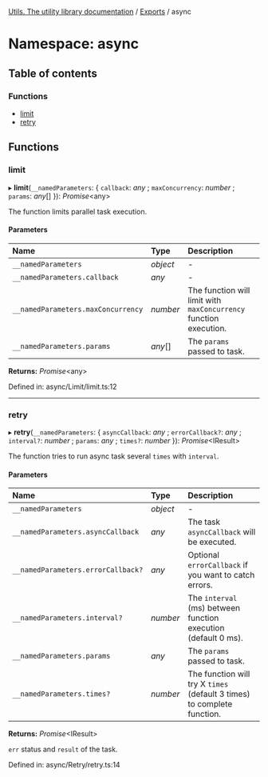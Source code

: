 [Utils. The utility library documentation](../README.md) / [Exports](../modules.md) / async

# Namespace: async

## Table of contents

### Functions

- [limit](async.md#limit)
- [retry](async.md#retry)

## Functions

### limit

▸ **limit**(`__namedParameters`: { `callback`: *any* ; `maxConcurrency`: *number* ; `params`: *any*[]  }): *Promise*<any\>

The function limits parallel task execution.

#### Parameters

| Name | Type | Description |
| :------ | :------ | :------ |
| `__namedParameters` | *object* | - |
| `__namedParameters.callback` | *any* | - |
| `__namedParameters.maxConcurrency` | *number* | The function will limit with `maxConcurrency` function execution. |
| `__namedParameters.params` | *any*[] | The `params` passed to task. |

**Returns:** *Promise*<any\>

Defined in: async/Limit/limit.ts:12

___

### retry

▸ **retry**(`__namedParameters`: { `asyncCallback`: *any* ; `errorCallback?`: *any* ; `interval?`: *number* ; `params`: *any* ; `times?`: *number*  }): *Promise*<IResult\>

The function tries to run async task several `times` with `interval`.

#### Parameters

| Name | Type | Description |
| :------ | :------ | :------ |
| `__namedParameters` | *object* | - |
| `__namedParameters.asyncCallback` | *any* | The task `asyncCallback` will be executed. |
| `__namedParameters.errorCallback?` | *any* | Optional `errorCallback` if you want to catch errors. |
| `__namedParameters.interval?` | *number* | The `interval` (ms) between function execution (default 0 ms). |
| `__namedParameters.params` | *any* | The `params` passed to task. |
| `__namedParameters.times?` | *number* | The function will try X `times` (default 3 times) to complete function. |

**Returns:** *Promise*<IResult\>

`err` status and `result` of the task.

Defined in: async/Retry/retry.ts:14
